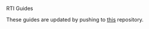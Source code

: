 RTI Guides

These guides are updated by pushing to [this](https://github.com/StephanWells/RTI/tree/master/text/guides/written-guides/html) repository.